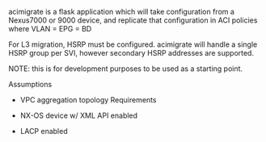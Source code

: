 acimigrate is a flask application which will take configuration from a Nexus7000 or 9000 device, and replicate that configuration in
ACI policies where VLAN = EPG = BD

For L3 migration, HSRP must be configured.  acimigrate will handle a single HSRP group per SVI, however secondary HSRP addresses are supported.

NOTE:  this is for development purposes to be used as a starting point.


Assumptions

* VPC aggregation topology
Requirements

* NX-OS device w/ XML API enabled
* LACP enabled
